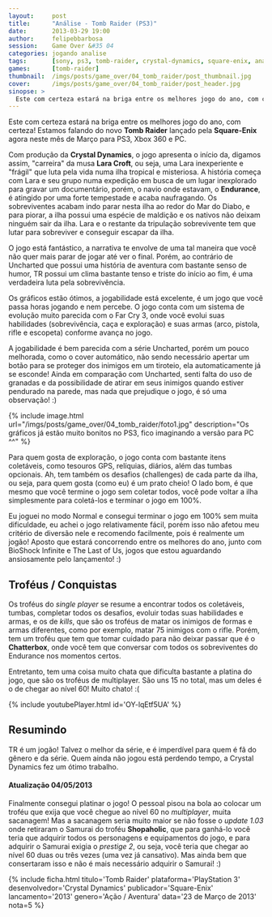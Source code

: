 ```yaml
---
layout:     post
title:      "Análise - Tomb Raider (PS3)"
date:       2013-03-29 19:00
author:     felipebbarbosa
session:    Game Over &#35 04
categories: jogando analise
tags:       [sony, ps3, tomb-raider, crystal-dynamics, square-enix, analise, game-over]
games:      [tomb-raider]
thumbnail:  /imgs/posts/game_over/04_tomb_raider/post_thumbnail.jpg
cover:      /imgs/posts/game_over/04_tomb_raider/post_header.jpg
sinopse: >
  Este com certeza estará na briga entre os melhores jogo do ano, com certeza! Estamos falando do novo Tomb Raider lançado pela Square-Enix agora neste mês de Março para PS3, Xbox 360 e PC.
---
```

Este com certeza estará na briga entre os melhores jogo do ano, com certeza! Estamos falando do novo **Tomb Raider** lançado pela **Square-Enix** agora neste mês de Março para PS3, Xbox 360 e PC.

Com produção da **Crystal Dynamics**, o jogo apresenta o início da, digamos assim, "carreira" da musa **Lara Croft**, ou seja, uma Lara inexperiente e "frágil" que luta pela vida numa ilha tropical e misteriosa. A história começa com Lara e seu grupo numa expedição em busca de um lugar inexplorado para gravar um documentário, porém, o navio onde estavam, o **Endurance**, é atingido por uma forte tempestade e acaba naufragando. Os sobreviventes acabam indo parar nesta ilha ao redor do Mar do Diabo, e para piorar, a ilha possui uma espécie de maldição e os nativos não deixam ninguém sair da ilha. Lara e o restante da tripulação sobrevivente tem que lutar para sobreviver e conseguir escapar da ilha.

O jogo está fantástico, a narrativa te envolve de uma tal maneira que você não quer mais parar de jogar até ver o final. Porém, ao contrário de Uncharted que possui uma história de aventura com bastante senso de humor, TR possui um clima bastante tenso e triste do início ao fim, é uma verdadeira luta pela sobrevivência.

Os gráficos estão ótimos, a jogabilidade está excelente, é um jogo que você passa horas jogando e nem percebe. O jogo conta com um sistema de evolução muito parecida com o Far Cry 3, onde você evolui suas habilidades (sobrevivência, caça e exploração) e suas armas (arco, pistola, rifle e escopeta) conforme avança no jogo.

A jogabilidade é bem parecida com a série Uncharted, porém um pouco melhorada, como o cover automático, não sendo necessário apertar um botão para se proteger dos inimigos em um tiroteio, ela automaticamente já se esconde! Ainda em comparação com Uncharted, senti falta do uso de granadas e da possibilidade de atirar em seus inimigos quando estiver pendurado na parede, mas nada que prejudique o jogo, é só uma observação! :)

{% include image.html url="/imgs/posts/game_over/04_tomb_raider/foto1.jpg" description="Os gráficos já estão muito bonitos no PS3, fico imaginando a versão para PC ^^" %}

Para quem gosta de exploração, o jogo conta com bastante itens coletáveis, como tesouros GPS, relíquias, diários, além das tumbas opcionais. Ah, tem também os desafios (challenges) de cada parte da ilha, ou seja, para quem gosta (como eu) é um prato cheio! O lado bom, é que mesmo que você termine o jogo sem coletar todos, você pode voltar a ilha simplesmente para coletá-los e terminar o jogo em 100%.

Eu joguei no modo Normal e consegui terminar o jogo em 100% sem muita dificuldade, eu achei o jogo relativamente fácil, porém isso não afetou meu critério de diversão nele e recomendo facilmente, pois é realmente um jogão! Aposto que estará concorrendo entre os melhores do ano, junto com BioShock Infinite e The Last of Us, jogos que estou aguardando ansiosamente pelo lançamento! :)

## Troféus / Conquistas

Os troféus do *single player* se resume a encontrar todos os coletáveis, tumbas, completar todos os desafios, evoluir todas suas habilidades e armas, e os de *kills*, que são os troféus de matar os inimigos de formas e armas diferentes, como por exemplo, matar 75 inimigos com o rifle. Porém, tem um troféu que tem que tomar cuidado para não deixar passar que é o **Chatterbox**, onde você tem que conversar com todos os sobreviventes do Endurance nos momentos certos.

Entretanto, tem uma coisa muito chata que dificulta bastante a platina do jogo, que são os troféus de multiplayer. São uns 15 no total, mas um deles é o de chegar ao nível 60! Muito chato! :(

{% include youtubePlayer.html id='OY-lqEtf5UA' %}

## Resumindo

TR é um jogão! Talvez o melhor da série, e é imperdível para quem é fã do gênero e da série. Quem ainda não jogou está perdendo tempo, a Crystal Dynamics fez um ótimo trabalho.

#### Atualização 04/05/2013
Finalmente consegui platinar o jogo! O pessoal pisou na bola ao colocar um troféu que exija que você chegue ao nível 60 no *multiplayer*, muita sacanagem! Mas a sacanagem seria muito maior se não fosse o *update 1.03* onde retiraram o Samurai do troféu **Shopaholic**, que para ganhá-lo você teria que adquirir todos os personagens e equipamentos do jogo, e para adquirir o Samurai exigia o *prestige 2*, ou seja, você teria que chegar ao nível 60 duas ou três vezes (uma vez já cansativo). Mas ainda bem que consertaram isso e não é mais necessário adquirir o Samurai! :)

{% include ficha.html
  titulo='Tomb Raider'
  plataforma='PlayStation 3'
  desenvolvedor='Crystal Dynamics'
  publicador='Square-Enix'
  lancamento='2013'
  genero='Ação / Aventura'
  data='23 de Março de 2013'
  nota=5 %}
